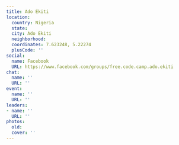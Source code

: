 ```yaml
---
title: Ado Ekiti
location:
  country: Nigeria
  state: 
  city: Ado Ekiti
  neighborhood: 
  coordinates: 7.623248, 5.22274
  plusCode: ''
social:
  name: Facebook
  URL: https://www.facebook.com/groups/free.code.camp.ado.ekiti
chat:
  name: ''
  URL: ''
event:
  name: ''
  URL: ''
leaders:
- name: ''
  URL: ''
photos:
  old: 
  cover: ''
---
```

